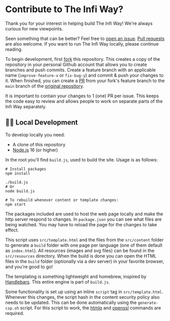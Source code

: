 # Contribute to The Infi Way?

Thank you for your interest in helping build The Infi Way!
We're always curious for new viewpoints.

Seen something that can be better?
Feel free to [open an issue](https://github.com/infi-nl/the-infi-way/issues/new).
[Pull requests](https://github.com/infi-nl/the-infi-way/pulls) are also welcome.
If you want to run The Infi Way locally, please continue reading.

To begin development, first [fork](https://docs.github.com/en/get-started/quickstart/fork-a-repo) this repository. This creates a copy of the repository in your personal Github account that allows you to create branches and push commits. Create a feature branch with an applicable name (`improve-feature-x` or `fix-bug-y`) and commit & push your changes to it. When finished, you can create a [PR](https://docs.github.com/en/pull-requests/collaborating-with-pull-requests/proposing-changes-to-your-work-with-pull-requests/about-pull-requests) from your fork's feature branch to the `main` branch of the [original repository](https://github.com/infi-nl/the-infi-way).

It is important to contain your changes to 1 (one) PR per issue. This keeps the code easy to review and allows people to work on separate parts of the Infi Way separately.

## 🧑‍💻 Local Development

To develop locally you need:

- A clone of this repository
- [Node.js](https://nodejs.org) 16 (or higher)

In the root you'll find `build.js`, used to build the site.
Usage is as follows:

```shell
# Install packages
npm install

./build.js
# Or
node build.js

# To rebuild whenever content or template changes:
npm start
```
The packages included are used to host the web page locally and make the http server respond to changes. In `package.json` you can see what files are being watched. You may have to reload the page for the changes to take effect.

This script uses `src/template.html` and the files from the `src/content` folder to generate a `build` folder with one page per language (one of them default as `index.html`).
All resources (images and svg files) can be found in the `src/resources` directory.
When the build is done you can open the HTML files in the `build` folder (optionally via a dev server) in your favorite browser, and you're good to go!

The templating is something lightweight and homebrew, inspired by [Handlebars](https://handlebarsjs.com).
This entire engine is part of `build.js`.

Some functionality is set up using an inline `script` tag in `src/template.html`.
Whenever this changes, the script hash in the content security policy also needs to be updated.
This can be done automatically using the `generate-csp.sh` script.
For this script to work, the [htmlq](https://github.com/mgdm/htmlq) and [openssl](https://github.com/openssl/openssl) commands are required.
